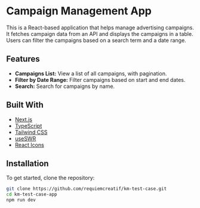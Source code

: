 # Campaign Management App

This is a React-based application that helps manage advertising campaigns. It fetches campaign data from an API and displays the campaigns in a table. Users can filter the campaigns based on a search term and a date range.

## Features

- **Campaigns List:** View a list of all campaigns, with pagination.
- **Filter by Date Range:** Filter campaigns based on start and end dates.
- **Search:** Search for campaigns by name.

## Built With

- [Next.js](https://nextjs.org/)
- [TypeScript](https://www.typescriptlang.org/)
- [Tailwind CSS](https://tailwindcss.com/)
- [useSWR](https://swr.vercel.app)
- [React Icons](https://react-icons.github.io/react-icons/)

## Installation

To get started, clone the repository:

```bash
git clone https://github.com/requiemcreatif/km-test-case.git
cd km-test-case-app
npm run dev
```
